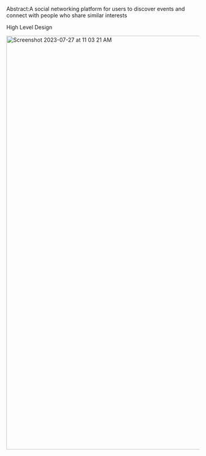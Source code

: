Abstract:A social networking platform for users to discover events and connect with people who share similar
interests

High Level Design

<img width="1080" alt="Screenshot 2023-07-27 at 11 03 21 AM" src="https://github.com/somsai359/RupeekProject/assets/76832603/cea3a4a3-93d9-4b0e-81cf-781de28ea121">
